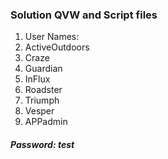 ### Solution QVW and Script files
1. User Names:
2. ActiveOutdoors
3. Craze
4. Guardian
5. InFlux
6. Roadster
7. Triumph
8. Vesper
9. APPadmin

##### Password: test
